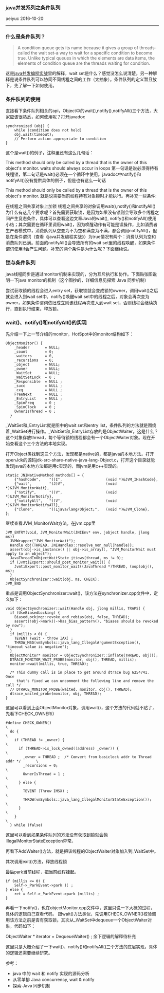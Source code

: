 ### java并发系列之条件队列
peiyuc 2016-10-20

------
### 什么是条件队列？

> A condition queue gets its name because it gives a group of threads-called the wait set-a way to wait for a specific condition to become true. Unlike typical queues in which the elements are data items, the elements of condition queue are the threads waiting for condition.

这是[java并发编程实战](https://book.douban.com/subject/10484692/)里的解释，wait set是什么？感觉没怎么说清楚。另一种解释是说条件队列可以协同不同线程之间的工作（太抽象）。条件队列的定义暂且放下，先了解一下如何使用。

### 条件队列的使用

直接看下条件队列相关的api，Object中的wait(),notify(),notifyAll()三个方法，大家应该很熟悉，如何使用呢？打开javadoc
```
synchronized (obj) {
    while (condition does not hold)
    obj.wait(timeout);
    // Perform action appropriate to condition
}
```
这个是wait()的例子，注释里还有这么几句话：

This method should only be called by a thread that is the owner of this object's monitor.
waits should always occur in loops
第一句话是说必须得持有线程锁，第二句话是wait()必须在一个循环中使用。javadoc中notify()和notifyAll()没有提供具体的例子，但是也有这么一句话

This method should only be called by a thread that is the owner of this object's monitor.
就是说需要当前线程持有对象锁时才能执行。再补充一些条件:

在线程之间共享对象上加锁
线程之间共享的对象调用wait(),notify()和notifyAll()
为什么有这几个要求呢？首先需要获取锁，是因为如果没有锁则会导致多个线程之间产生竞态条件，具体可以查看这边文章Java的wait(), notify()和notifyAll()使用小结；其次需要在循环里调用wait()，因为唤醒动作有可能是误操作，比如消费者生产者模式中，消费队列从空变为不为空和满变为不满，都会调用notifyAll()，但是在条件谓词（查看《java并发编程实战》）为true情况有两个：消费队列为空和消费队列已满。前面的notifyAll()会导致所有的wait set里的线程唤醒，如果条件谓词使用if会产生问题。补充的两个条件是为什么呢？下面继续说。

### 锁与条件队列
java线程同步是通过monitor机制来实现的，分为互斥执行和协作。下面贴张图说明一下java monitor的机制（这个图抄的，详细信息见探索 Java 同步机制）


尝试获取锁的线程会进入entry set，获取锁就会变成锁的owner，调用wait()之后就会进入到wait set中，notify()唤醒wait set中的线程之后，对象会再次变为owner，如果条件谓词依旧成立则该线程再次进入到wait set，否则线程会继续执行，直到执行结束，释放锁。

### wait()、notify()和notifyAll()的实现

先介绍一下上一节介绍的monitor，HotSpot中的monitor结构如下：
```
ObjectMonitor() {
    _header       = NULL;
    _count        = 0;
    _waiters      = 0,
    _recursions   = 0;
    _object       = NULL;
    _owner        = NULL;
    _WaitSet      = NULL;
    _WaitSetLock  = 0 ;
    _Responsible  = NULL ;
    _succ         = NULL ;
    _cxq          = NULL ;
    FreeNext      = NULL ;
    _EntryList    = NULL ;
    _SpinFreq     = 0 ;
    _SpinClock    = 0 ;
    OwnerIsThread = 0 ;
  }
```
_WaitSet和_EntryList就是图中的wait set和entry list，条件队列的方法就是围绕着_WaitSet进行操作。_WaitSet和_EntryList存放的是ObjectWaiter，这是什么？这个对象存放thread，每个等待锁的线程都会有一个ObjectWaiter对象。现在开始查看这个三个方法的本地实现。

打开Object类找到这三个方法，发现都是native的，都是java的本地方法。打开openJdk的源码jdk-src-share-native-java-lang-Object.c，打开这个目录就能发现java的本地方法都是用c实现的，而jvm是用c++实现的。
```
static JNINativeMethod methods[] = {
    {"hashCode",    "()I",                    (void *)&JVM_IHashCode},
    {"wait",        "(J)V",                   (void *)&JVM_MonitorWait},
    {"notify",      "()V",                    (void *)&JVM_MonitorNotify},
    {"notifyAll",   "()V",                    (void *)&JVM_MonitorNotifyAll},
    {"clone",       "()Ljava/lang/Object;",   (void *)&JVM_Clone},
};
```
继续查看JVM_MonitorWait方法，在jvm.cpp里
```
JVM_ENTRY(void, JVM_MonitorWait(JNIEnv* env, jobject handle, jlong ms))
  JVMWrapper("JVM_MonitorWait");
  Handle obj(THREAD, JNIHandles::resolve_non_null(handle));
  assert(obj->is_instance() || obj->is_array(), "JVM_MonitorWait must apply to an object");
  JavaThreadInObjectWaitState jtiows(thread, ms != 0);
  if (JvmtiExport::should_post_monitor_wait()) {
    JvmtiExport::post_monitor_wait((JavaThread *)THREAD, (oop)obj(), ms);
  }
  ObjectSynchronizer::wait(obj, ms, CHECK);
JVM_END
```
重点是调用ObjectSynchronizer::wait()，该方法在synchronizer.cpp文件中，定义如下：
```
void ObjectSynchronizer::wait(Handle obj, jlong millis, TRAPS) {
  if (UseBiasedLocking) {
    BiasedLocking::revoke_and_rebias(obj, false, THREAD);
    assert(!obj->mark()->has_bias_pattern(), "biases should be revoked by now");
  }
  if (millis < 0) {
    TEVENT (wait - throw IAX) ;
    THROW_MSG(vmSymbols::java_lang_IllegalArgumentException(), "timeout value is negative");
  }
  ObjectMonitor* monitor = ObjectSynchronizer::inflate(THREAD, obj());
  DTRACE_MONITOR_WAIT_PROBE(monitor, obj(), THREAD, millis);
  monitor->wait(millis, true, THREAD);

  /* This dummy call is in place to get around dtrace bug 6254741.  Once
     that's fixed we can uncomment the following line and remove the call */
  // DTRACE_MONITOR_PROBE(waited, monitor, obj(), THREAD);
  dtrace_waited_probe(monitor, obj, THREAD);
}
```
这里可以看到上面ObjectMonitor对象，调用wait()，这个方法的代码就不贴了，先看下CHECK_OWNER()
```
#define CHECK_OWNER()                                                             \
  do {                                                                            \
    if (THREAD != _owner) {                                                       \
      if (THREAD->is_lock_owned((address) _owner)) {                              \
        _owner = THREAD ;  /* Convert from basiclock addr to Thread addr */       \
        _recursions = 0;                                                          \
        OwnerIsThread = 1 ;                                                       \
      } else {                                                                    \
        TEVENT (Throw IMSX) ;                                                     \
        THROW(vmSymbols::java_lang_IllegalMonitorStateException());               \
      }                                                                           \
    }                                                                             \
  } while (false)
```
这里可以看到如果条件队列的方法没有获取到锁就会抛IllegalMonitorStateException异常。

再看下AddWaiter()方法，就是把该线程的ObjectWaiter对象加入到_WaitSet中。

其次调用exit()方法，释放线程锁

最后park当前线程，把当前线程挂起。
```
if (millis <= 0) {
    Self->_ParkEvent->park () ;
} else {
    ret = Self->_ParkEvent->park (millis) ;
}
```
再看一下notify()，也在objectMonitor.cpp文件中，这里只说一下大概的过程，具体的逻辑自己查看代码。
跟wait()方法类似，先调用CHECK_OWNER()校验调用该方法之前是否有获取锁，其次从_WaitSet中dequeue一个ObjectWaiter对象，代码如下：

ObjectWaiter * iterator = DequeueWaiter() ;
余下逻辑的解释待补充

这里只是大概介绍了一下wait()，notify()和notifyAll()三个方法的底层实现，具体的逻辑还需要继续研究。

参考：

* java 中的 wait 和 notify 实现的源码分析
* 从零单排 Java concurrency, wait & notify
* 探索 Java 同步机制
